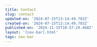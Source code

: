 ```yaml
---
title: Contact
slug: contact
updated-on: '2024-07-15T13:14:49.703Z'
created-on: '2024-07-15T13:14:49.703Z'
published-on: '2024-11-15T10:57:29.468Z'
layout: '[nav-bar].html'
tags: nav-bar
---
```



